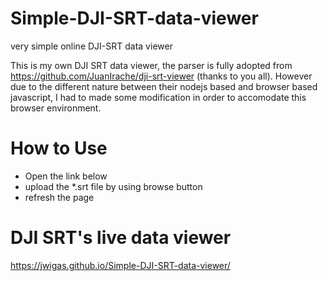 # Simple-DJI-SRT-data-viewer
very simple online DJI-SRT data viewer

This is my own DJI SRT data viewer, the parser is fully adopted from https://github.com/JuanIrache/dji-srt-viewer (thanks to you all).
However due to the different nature between their nodejs based and browser based javascript, I had to made some modification in order to accomodate this browser environment.

# How to Use
- Open the link below
- upload the *.srt file by using browse button
- refresh the page

# DJI SRT's live data viewer
https://jwigas.github.io/Simple-DJI-SRT-data-viewer/
